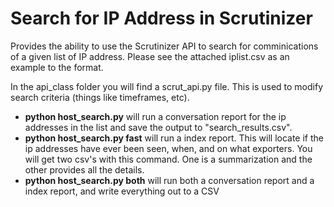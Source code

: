 Search for IP Address in Scrutinizer
=====================================

Provides the ability to use the Scrutinizer API to search for comminications of a given list of IP address. Please see the attached iplist.csv as an example to the format. 

In the api_class folder you will find a scrut_api.py file. This is used to modify search criteria (things like timeframes, etc). 



* **python host_search.py** will run a conversation report for the ip addresses in the list and save the output to "search_results.csv".
* **python host_search.py fast** will run a index report. This will locate if the ip addresses have ever been seen, when, and on what exporters. You will get two csv's with this command. One is a summarization and the other provides all the details. 
* **python host_search.py both**  will run both a conversation report and a index report, and write everything out to a CSV